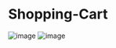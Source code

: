 # Shopping-Cart
![image](https://user-images.githubusercontent.com/56465249/178155238-9d6250d1-7237-452e-b9b5-53a94bd5b809.png)
![image](https://user-images.githubusercontent.com/56465249/178155253-e2f055fc-f545-4fa7-bc88-ccb1f58e3632.png)
